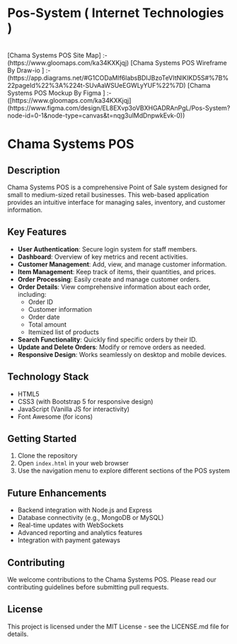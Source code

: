 # Pos-System ( Internet Technologies )
<br>
[Chama Systems POS Site Map]  :- (https://www.gloomaps.com/ka34KXKjqj)
[Chama Systems POS Wireframe By Draw-io ]  :- (https://app.diagrams.net/#G1CODaMlf6labsBDIJBzoTeVItNlKIKD5S#%7B%22pageId%22%3A%224t-SUvAaWSUeEGWLyYUF%22%7D)
[Chama Systems POS Mockup By Figma ]  :- ([https://www.gloomaps.com/ka34KXKjqj](https://www.figma.com/design/EL8EXvp3oVBXHGADRAnPgL/Pos-System?node-id=0-1&node-type=canvas&t=nqg3ulMdDnpwkEvk-0))
<br>


# Chama Systems POS

## Description

Chama Systems POS is a comprehensive Point of Sale system designed for small to medium-sized retail businesses. This web-based application provides an intuitive interface for managing sales, inventory, and customer information.

## Key Features

- **User Authentication**: Secure login system for staff members.
- **Dashboard**: Overview of key metrics and recent activities.
- **Customer Management**: Add, view, and manage customer information.
- **Item Management**: Keep track of items, their quantities, and prices.
- **Order Processing**: Easily create and manage customer orders.
- **Order Details**: View comprehensive information about each order, including:
  - Order ID
  - Customer information
  - Order date
  - Total amount
  - Itemized list of products
- **Search Functionality**: Quickly find specific orders by their ID.
- **Update and Delete Orders**: Modify or remove orders as needed.
- **Responsive Design**: Works seamlessly on desktop and mobile devices.

## Technology Stack

- HTML5
- CSS3 (with Bootstrap 5 for responsive design)
- JavaScript (Vanilla JS for interactivity)
- Font Awesome (for icons)

## Getting Started

1. Clone the repository
2. Open `index.html` in your web browser
3. Use the navigation menu to explore different sections of the POS system

## Future Enhancements

- Backend integration with Node.js and Express
- Database connectivity (e.g., MongoDB or MySQL)
- Real-time updates with WebSockets
- Advanced reporting and analytics features
- Integration with payment gateways

## Contributing

We welcome contributions to the Chama Systems POS. Please read our contributing guidelines before submitting pull requests.

## License

This project is licensed under the MIT License - see the LICENSE.md file for details.
